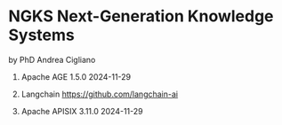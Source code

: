 # NGKS Next-Generation Knowledge Systems
by PhD Andrea Cigliano

1) Apache AGE 1.5.0
2024-11-29

2) Langchain
https://github.com/langchain-ai

3) Apache APISIX 3.11.0
2024-11-29
